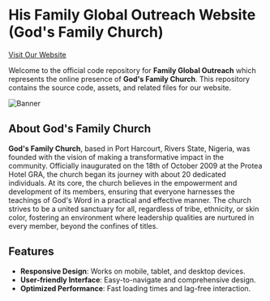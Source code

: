 # His Family Global Outreach Website (God's Family Church)
[Visit Our Website](https://familyglobaloutreach.org)

Welcome to the official code repository for **Family Global Outreach** which represents the online presence of **God's Family Church**. This repository contains the source code, assets, and related files for our website.

![Banner](https://github.com/OkeahDavid/HFGO/assets/82973470/65fbc310-f5c8-4cb7-9e3e-362a1fbfa3fc)

## About God's Family Church

**God's Family Church**, based in Port Harcourt, Rivers State, Nigeria, was founded with the vision of making a transformative impact in the community. Officially inaugurated on the 18th of October 2009 at the Protea Hotel GRA, the church began its journey with about 20 dedicated individuals. At its core, the church believes in the empowerment and development of its members, ensuring that everyone harnesses the teachings of God's Word in a practical and effective manner. The church strives to be a united sanctuary for all, regardless of tribe, ethnicity, or skin color, fostering an environment where leadership qualities are nurtured in every member, beyond the confines of titles.

## Features

- **Responsive Design**: Works on mobile, tablet, and desktop devices.
- **User-friendly Interface**: Easy-to-navigate and comprehensive design.
- **Optimized Performance**: Fast loading times and lag-free interaction.

